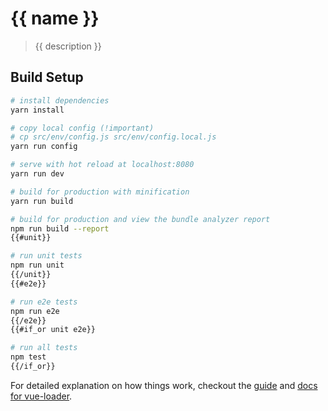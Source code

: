 # {{ name }}

> {{ description }}

## Build Setup

``` bash
# install dependencies
yarn install

# copy local config (!important)
# cp src/env/config.js src/env/config.local.js
yarn run config

# serve with hot reload at localhost:8080
yarn run dev

# build for production with minification
yarn run build

# build for production and view the bundle analyzer report
npm run build --report
{{#unit}}

# run unit tests
npm run unit
{{/unit}}
{{#e2e}}

# run e2e tests
npm run e2e
{{/e2e}}
{{#if_or unit e2e}}

# run all tests
npm test
{{/if_or}}
```

For detailed explanation on how things work, checkout the [guide](http://vuejs-templates.github.io/webpack/) and [docs for vue-loader](http://vuejs.github.io/vue-loader).
